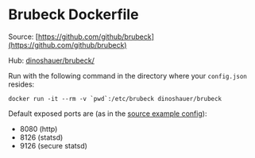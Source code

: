 Brubeck Dockerfile
==================

Source: [https://github.com/github/brubeck](https://github.com/github/brubeck)

Hub: [dinoshauer/brubeck/](https://registry.hub.docker.com/u/dinoshauer/brubeck/)

Run with the following command in the directory where your `config.json` resides:

    docker run -it --rm -v `pwd`:/etc/brubeck dinoshauer/brubeck

Default exposed ports are (as in the [source example config](https://github.com/github/brubeck/blob/master/config.default.json.example)):

* 8080 (http)
* 8126 (statsd)
* 9126 (secure statsd)
